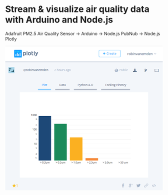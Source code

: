 # Stream & visualize air quality data with Arduino and Node.js

Adafruit PM2.5 Air Quality Sensor -> Arduino -> Node.js PubNub -> Node.js Plotly

![bar chart](https://raw.githubusercontent.com/robinvanemden/arduino_pubnub_plotly/master/img/pn.png)
